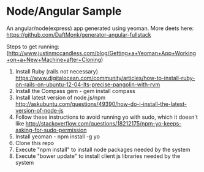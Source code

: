 Node/Angular Sample
===============

An angular/node(express) app generated using yeoman.  More deets here: https://github.com/DaftMonk/generator-angular-fullstack


Steps to get running: (http://www.justinmccandless.com/blog/Getting+a+Yeoman+App+Working+on+a+New+Machine+after+Cloning)

1. Install Ruby (rails not necessary)  https://www.digitalocean.com/community/articles/how-to-install-ruby-on-rails-on-ubuntu-12-04-lts-precise-pangolin-with-rvm
2. Install the Compass gem - gem install compass
3. Install latest version of node.js/npm  http://askubuntu.com/questions/49390/how-do-i-install-the-latest-version-of-node-js
4. Follow these instructions to avoid running yo with sudo, which it doesn't like  http://stackoverflow.com/questions/18212175/npm-yo-keeps-asking-for-sudo-permission
5. Install yeoman - npm install -g yo
6. Clone this repo
7. Execute "npm install" to install node packages needed by the system
8. Execute "bower update" to install client js libraries needed by the system
